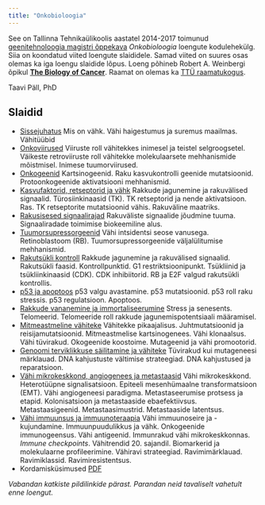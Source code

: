 ```yaml
---
title: "Onkobioloogia"
---
```


See on Tallinna Tehnikaülikoolis aastatel 2014-2017 toimunud [geenitehnoloogia magistri õppekava](https://www.ttu.ee/sisseastujale/magistriope-2/erialad-10/loodusteaduskonna-erialad-2/geenitehnoloogia-11/) _Onkobioloogia_ loengute kodulehekülg.
Siia on koondatud viited loengute slaididele. 
Samad viited on suures osas olemas ka iga loengu slaidide lõpus.
Loeng põhineb Robert A. Weinbergi õpikul [**The Biology of Cancer**](http://www.garlandscience.com/product/isbn/9780815345299?fromSearchResults=fromSearchResults). Raamat on olemas ka [TTÜ raamatukogus](http://www.ester.ee/record=b3404651*est).

Taavi Päll, PhD 


## Slaidid

- [Sissejuhatus](https://onkobioloogia.github.io/Sissejuhatus) 
Mis on vähk. Vähi haigestumus ja suremus maailmas. Vähitüübid
- [Onkoviirused](https://onkobioloogia.github.io/Onkoviirused) Viiruste roll vähitekkes inimesel ja teistel selgroogsetel. Väikeste retroviiruste roll vähitekke molekulaarsete mehhanismide mõistmisel. Inimese tuumorviirused. 
- [Onkogeenid](https://onkobioloogia.github.io/Onkogeenid) Kartsinogeenid. Raku kasvukontrolli geenide mutatsioonid. Protoonkogeenide aktivatsiooni mehhanismid.
- [Kasvufaktorid, retseptorid ja vähk](https://onkobioloogia.github.io/Retseptorid) Rakkude jagunemine ja rakuvälised signaalid. Türosiinkinaasid (TK). TK retseptorid ja nende aktivatsioon. Ras. TK retseptorite mutatsioonid vähis. Rakuväline maatriks.
- [Rakusisesed signaalirajad](http://onkobioloogia.github.io/Signaalirajad) Rakuväliste signaalide jõudmine tuuma. Signaaliradade toimimise biokeemiline alus.
- [Tuumorsupressorgeenid](https://onkobioloogia.github.io/Tuumorsupressorid) Vähi intsidentsi seose vanusega. Retinoblastoom (RB). Tuumorsupressorgeenide väljalülitumise mehhanismid.
- [Rakutsükli kontroll](https://onkobioloogia.github.io/Rakutsyklikontroll) Rakkude jagunemine ja rakuvälised signaalid. Rakutsükli faasid. Kontrollpunktid. G1 restriktsioonipunkt. Tsükliinid ja tsükliinkinaasid (CDK). CDK inhibiitorid. RB ja E2F valgud rakutsükli kontrollis.
- [p53 ja apoptoos](https://onkobioloogia.github.io/p53-ja-apoptoos) p53 valgu avastamine. p53 mutatsioonid. p53 roll raku stressis. p53 regulatsioon. Apoptoos.
- [Rakkude vananemine ja immortaliseerumine](https://onkobioloogia.github.io/Immortalisatsioon) Stress ja senesents. Telomeerid. Telomeeride roll rakkude jagunemispotentsiaali määramisel.
- [Mitmeastmeline vähiteke](https://onkobioloogia.github.io/Tumorigenees) Vähitekke pikaajalisus. Juhtmutatsioonid ja reisijamutatsioonid. Mitmeastmelise kartsinogenees. Vähi klonaalsus. Vähi tüvirakud. Okogeenide koostoime. Mutageenid ja vähi promootorid.
- [Genoomi terviklikkuse säilitamine ja vähiteke](https://onkobioloogia.github.io/Genoomiterviklikkus) Tüvirakud kui mutageneesi märklauad. DNA kahjustuste vältimise strateegiad. DNA kahjustused ja reparatsioon. 
- [Vähi mikrokeskkond, angiogenees ja metastaasid](https://onkobioloogia.github.io/Mikrokeskkond-ja-metastaas) Vähi mikrokeskkond. Heterotüüpne signalisatsioon. Epiteeli mesenhümaalne transformatsioon (EMT). Vähi angiogeneesi paradigma. Metastaseerumise protsess ja etapid. Kolonisatsioon ja metastaaside ebaefektiivsus. Metastaasigeenid. Metastaasimustrid. Metastaaside latentsus. 
- [Vähi immuunsus ja immuunoteraapia](https://onkobioloogia.github.io/Immuunsus-ja-vahiravimid/) Vähi immuunoseire ja -kujundamine. Immuunpuudulikkus ja vähk. Onkogeenide immunogeensus. Vähi antigeenid. Immunrakud vähi mikrokeskkonnas. _Immune checkpoints_. Vähitrendid 20. sajandil. Biomarkerid ja molekulaarne profileerimine. Vähiravi strateegiad. Ravimimärklauad. Ravimiklassid. Ravimiresistentsus. 
- Kordamisküsimused [PDF](https://github.com/onkobioloogia/Kordamiskysimused/blob/master/kordamiskysimused.pdf)

_Vabandan katkiste pildilinkide pärast. Parandan neid tavaliselt vahetult enne loengut._


